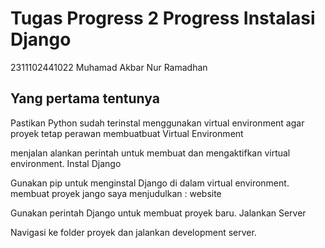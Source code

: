 # Tugas Progress 2  Progress Instalasi Django

 2311102441022 Muhamad Akbar Nur Ramadhan

## Yang pertama tentunya

Pastikan Python sudah terinstal 
menggunakan virtual environment agar proyek tetap perawan
membuatbuat Virtual Environment

menjalan alankan perintah untuk membuat dan mengaktifkan virtual environment.
Instal Django

Gunakan pip untuk menginstal Django di dalam virtual environment.
membuat proyek jango saya menjudulkan : website

Gunakan perintah Django untuk membuat proyek baru.
Jalankan Server

Navigasi ke folder proyek dan jalankan development server.

